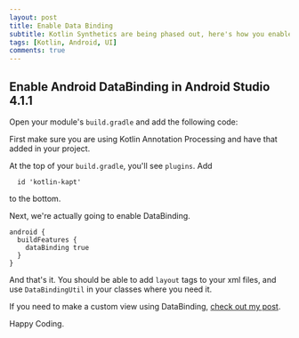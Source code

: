 ```yaml
---
layout: post
title: Enable Data Binding
subtitle: Kotlin Synthetics are being phased out, here's how you enable DataBinding
tags: [Kotlin, Android, UI]
comments: true
---
```


## Enable Android DataBinding in Android Studio 4.1.1

Open your module's `build.gradle` and add the following code:

First make sure you are using Kotlin Annotation Processing and have that added in your project.

At the top of your `build.gradle`, you'll see `plugins`. Add

```
  id 'kotlin-kapt'
```

to the bottom.

Next, we're actually going to enable DataBinding.

```
android {
  buildFeatures {
    dataBinding true
  }
}
```

And that's it. You should be able to add `layout` tags to your xml files, and use `DataBindingUtil` in your classes where you need it.

If you need to make a custom view using DataBinding, [check out my post](https://antlip.dev/2020-11-27-Kotlin-Custom-View-with-DataBinding/).

Happy Coding.
